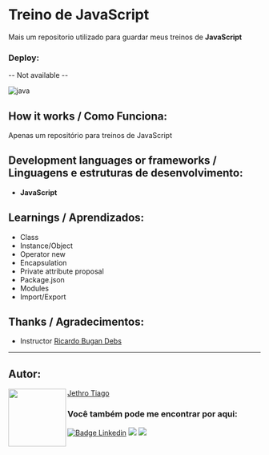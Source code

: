 # Treino de JavaScript

Mais um repositorio utilizado para guardar meus treinos de <strong>JavaScript</strong>

### Deploy:

-- Not available --

![java](https://user-images.githubusercontent.com/103612874/218875910-abe101e7-5b41-4b39-a061-a03bb35941b6.jpeg)

## How it works / Como Funciona:

Apenas um repositório para treinos de JavaScript

## Development languages or frameworks / Linguagens e estruturas de desenvolvimento:

* <strong>JavaScript</strong>

## Learnings / Aprendizados:

* Class
* Instance/Object
* Operator new
* Encapsulation
* Private attribute proposal
* Package.json
* Modules
* Import/Export

## Thanks / Agradecimentos:

* Instructor [Ricardo Bugan Debs](https://www.linkedin.com/in/ricardo-bugan-b0581379/)

---

<h2 id="autor" align="left">Autor:</h2>
  <img align="left" src="https://avatars.githubusercontent.com/u/103612874?v=4" width=115>
<a href="https://github.com/JethroTiago">Jethro Tiago</a>
<h3 align="left">Você também pode me encontrar por aqui:</h3>
<p align="left">
  <a href="https://www.linkedin.com/in/jethrotiago/"><img src="https://img.shields.io/badge/LinkedIn-0077B5?style=for-the-badge&logo=linkedin&logoColor=white" alt="Badge Linkedin" /></a>
  <a href="https://www.youtube.com/c/BEIRADAAVENTURA" target="_blank"><img src="https://img.shields.io/badge/YouTube-FF0000?style=for-the-badge&logo=youtube&logoColor=white" target="_blank"></a>
  <a href="https://instagram.com/jethrotiago" target="_blank"><img src="https://img.shields.io/badge/-Instagram-%23E4405F?style=for-the-badge&logo=instagram&logoColor=white" target="_blank"></a>
  <br>
